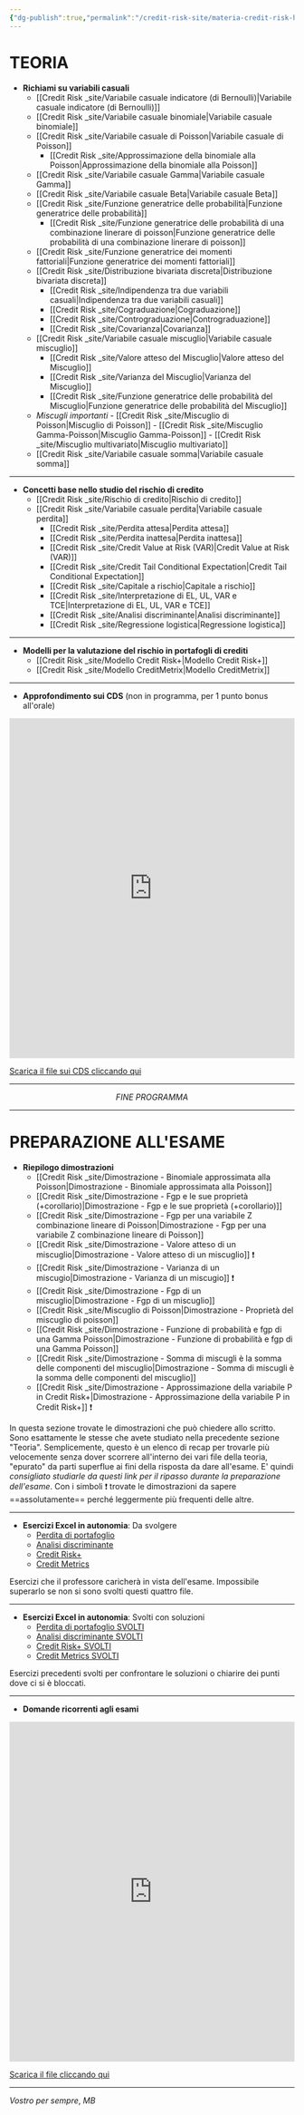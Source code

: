 ```yaml
---
{"dg-publish":true,"permalink":"/credit-risk-site/materia-credit-risk-home-site/","tags":["gardenEntry"]}
---
```


# TEORIA

-  **Richiami su variabili casuali**
	- [[Credit Risk _site/Variabile casuale indicatore (di Bernoulli)\|Variabile casuale indicatore (di Bernoulli)]]
	- [[Credit Risk _site/Variabile casuale binomiale\|Variabile casuale binomiale]]
	- [[Credit Risk _site/Variabile casuale di Poisson\|Variabile casuale di Poisson]]
		- [[Credit Risk _site/Approssimazione della binomiale alla Poisson\|Approssimazione della binomiale alla Poisson]]
	- [[Credit Risk _site/Variabile casuale Gamma\|Variabile casuale Gamma]]
	- [[Credit Risk _site/Variabile casuale Beta\|Variabile casuale Beta]]
	- [[Credit Risk _site/Funzione generatrice delle probabilità\|Funzione generatrice delle probabilità]]
		- [[Credit Risk _site/Funzione generatrice delle probabilità di una combinazione linerare di poisson\|Funzione generatrice delle probabilità di una combinazione linerare di poisson]]
	- [[Credit Risk _site/Funzione generatrice dei momenti fattoriali\|Funzione generatrice dei momenti fattoriali]]
	- [[Credit Risk _site/Distribuzione bivariata discreta\|Distribuzione bivariata discreta]]
		- [[Credit Risk _site/Indipendenza tra due variabili casuali\|Indipendenza tra due variabili casuali]]
		- [[Credit Risk _site/Cograduazione\|Cograduazione]]
		- [[Credit Risk _site/Contrograduazione\|Contrograduazione]]
		- [[Credit Risk _site/Covarianza\|Covarianza]]
	- [[Credit Risk _site/Variabile casuale miscuglio\|Variabile casuale miscuglio]]
		- [[Credit Risk _site/Valore atteso del Miscuglio\|Valore atteso del Miscuglio]]
		- [[Credit Risk _site/Varianza del Miscuglio\|Varianza del Miscuglio]] 
		- [[Credit Risk _site/Funzione generatrice delle probabilità del Miscuglio\|Funzione generatrice delle probabilità del Miscuglio]]
	- *Miscugli importanti*
			- [[Credit Risk _site/Miscuglio di Poisson\|Miscuglio di Poisson]]
			- [[Credit Risk _site/Miscuglio Gamma-Poisson\|Miscuglio Gamma-Poisson]]
			- [[Credit Risk _site/Miscuglio multivariato\|Miscuglio multivariato]]
	- [[Credit Risk _site/Variabile casuale somma\|Variabile casuale somma]] 

---
 
- **Concetti base nello studio del rischio di credito**
	- [[Credit Risk _site/Rischio di credito\|Rischio di credito]]
	- [[Credit Risk _site/Variabile casuale perdita\|Variabile casuale perdita]]
		- [[Credit Risk _site/Perdita attesa\|Perdita attesa]]
		- [[Credit Risk _site/Perdita inattesa\|Perdita inattesa]]
		- [[Credit Risk _site/Credit Value at Risk (VAR)\|Credit Value at Risk (VAR)]]
		- [[Credit Risk _site/Credit Tail Conditional Expectation\|Credit Tail Conditional Expectation]]
		- [[Credit Risk _site/Capitale a rischio\|Capitale a rischio]]
		- [[Credit Risk _site/Interpretazione di EL, UL, VAR e TCE\|Interpretazione di EL, UL, VAR e TCE]] 
		- [[Credit Risk _site/Analisi discriminante\|Analisi discriminante]]
		- [[Credit Risk _site/Regressione logistica\|Regressione logistica]]
	
---

- **Modelli per la valutazione del rischio in portafogli di crediti**
	- [[Credit Risk _site/Modello Credit Risk+\|Modello Credit Risk+]]
	- [[Credit Risk _site/Modello CreditMetrix\|Modello CreditMetrix]]

---

- **Approfondimento sui CDS** (non in programma, per 1 punto bonus all'orale)
<iframe src="https://docs.google.com/gview?url=https://github.com/marcolldotcoin/credit_risk/raw/5e9e47b34598bc1d1d365322ba6dec815f47d8c0/src/site/uploads/CDS_Riassunto.pdf&embedded=true" width="100%" height="600px" style="border: none;"></iframe>

[Scarica il file sui CDS cliccando qui](https://github.com/marcolldotcoin/credit_risk/raw/5e9e47b34598bc1d1d365322ba6dec815f47d8c0/src/site/uploads/CDS_Riassunto.pdf)
<br>

---
$$FINE \ PROGRAMMA$$

---

# PREPARAZIONE ALL'ESAME

- **Riepilogo dimostrazioni**
	- [[Credit Risk _site/Dimostrazione - Binomiale approssimata alla Poisson\|Dimostrazione - Binomiale approssimata alla Poisson]]
	- [[Credit Risk _site/Dimostrazione - Fgp e le sue proprietà (+corollario)\|Dimostrazione - Fgp e le sue proprietà (+corollario)]]
	- [[Credit Risk _site/Dimostrazione - Fgp per una variabile Z combinazione lineare di Poisson\|Dimostrazione - Fgp per una variabile Z combinazione lineare di Poisson]]
	- [[Credit Risk _site/Dimostrazione - Valore atteso di un miscuglio\|Dimostrazione - Valore atteso di un miscuglio]] ❗
	- [[Credit Risk _site/Dimostrazione - Varianza di un miscugio\|Dimostrazione - Varianza di un miscugio]] ❗
	- [[Credit Risk _site/Dimostrazione - Fgp di un miscuglio\|Dimostrazione - Fgp di un miscuglio]] 
	- [[Credit Risk _site/Miscuglio di Poisson\|Dimostrazione - Proprietà del miscuglio di poisson]]
	- [[Credit Risk _site/Dimostrazione -  Funzione di probabilità e fgp di una Gamma Poisson\|Dimostrazione -  Funzione di probabilità e fgp di una Gamma Poisson]]
	- [[Credit Risk _site/Dimostrazione - Somma di miscugli è la somma delle componenti del miscuglio\|Dimostrazione - Somma di miscugli è la somma delle componenti del miscuglio]]
	- [[Credit Risk _site/Dimostrazione - Approssimazione della variabile P in Credit Risk+\|Dimostrazione - Approssimazione della variabile P in Credit Risk+]] ❗

In questa sezione trovate le dimostrazioni che può chiedere allo scritto. Sono esattamente le stesse che avete studiato nella precedente sezione "Teoria". Semplicemente, questo è un elenco di recap per trovarle più velocemente senza dover scorrere all'interno dei vari file della teoria, "epurato" da parti superflue ai fini della risposta da dare all'esame. E' quindi *consigliato studiarle da questi link per il ripasso durante la preparazione dell'esame*. Con i simboli ❗ trovate le dimostrazioni da sapere ==assolutamente== perché leggermente più frequenti delle altre. 

---

- **Esercizi Excel in autonomia**: Da svolgere
	- [Perdita di portafoglio](https://github.com/marcolldotcoin/credit_risk/raw/4a029d5cd6f14259cfa5d9ddcc72f13ea8c6295c/src/site/uploads/Esercizi%20in%20autonomia%20perdita.xlsx)
	- [Analisi discriminante](https://github.com/marcolldotcoin/credit_risk/raw/4a029d5cd6f14259cfa5d9ddcc72f13ea8c6295c/src/site/uploads/Esercizi%20in%20autonomia%20analisi%20discriminante.xlsx)
	- [Credit Risk+](https://github.com/marcolldotcoin/credit_risk/raw/4a029d5cd6f14259cfa5d9ddcc72f13ea8c6295c/src/site/uploads/esercizi%20in%20autonomia%20cr%2B.xlsx)
	- [Credit Metrics](https://github.com/marcolldotcoin/credit_risk/raw/4a029d5cd6f14259cfa5d9ddcc72f13ea8c6295c/src/site/uploads/Esercizi%20in%20autonomia%20CreditMetrics.xlsx)

Esercizi che il professore caricherà in vista dell'esame. Impossibile superarlo se non si sono svolti questi quattro file.

---
- **Esercizi Excel in autonomia**: Svolti con soluzioni
	- [Perdita di portafoglio SVOLTI](https://github.com/marcolldotcoin/credit_risk/raw/4a029d5cd6f14259cfa5d9ddcc72f13ea8c6295c/src/site/uploads/Esercizi%20in%20autonomia%20perdita%20SVOLTI.xlsx)
	- [Analisi discriminante SVOLTI](https://github.com/marcolldotcoin/credit_risk/raw/4a029d5cd6f14259cfa5d9ddcc72f13ea8c6295c/src/site/uploads/Esercizi%20in%20autonomia%20analisi%20discriminante%20SVOLTI.xlsx)  
	- [Credit Risk+ SVOLTI](https://github.com/marcolldotcoin/credit_risk/raw/4a029d5cd6f14259cfa5d9ddcc72f13ea8c6295c/src/site/uploads/Esercizi%20in%20autonomia%20cr%2B%20SVOLTI.xlsx)
	- [Credit Metrics SVOLTI](https://github.com/marcolldotcoin/credit_risk/raw/4a029d5cd6f14259cfa5d9ddcc72f13ea8c6295c/src/site/uploads/Esercizi%20in%20autonomia%20CreditMetrics%20SVOLTI.xlsx)

Esercizi precedenti svolti per confrontare le soluzioni o chiarire dei punti dove ci si è bloccati.

---

- **Domande ricorrenti agli esami**
<iframe src="https://docs.google.com/gview?url=https://github.com/marcolldotcoin/credit_risk/raw/main/src/site/uploads/Domande%20probabili%20credit%20risk.pdf&embedded=true" width="100%" height="600px" style="border: none;"></iframe>



[Scarica il file cliccando qui](https://github.com/marcolldotcoin/credit_risk/raw/main/src/site/uploads/Domande%20probabili%20credit%20risk.pdf)

---

$Vostro \ per \ sempre,$ 
$MB$
